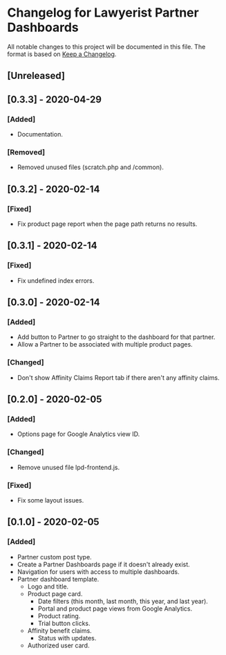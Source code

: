 # Changelog for Lawyerist Partner Dashboards

All notable changes to this project will be documented in this file. The format is based on [Keep a Changelog](https://keepachangelog.com/en/1.0.0/).

## [Unreleased]


## [0.3.3] - 2020-04-29

### [Added]
- Documentation.

### [Removed]
- Removed unused files (scratch.php and /common).


## [0.3.2] - 2020-02-14

### [Fixed]
- Fix product page report when the page path returns no results.


## [0.3.1] - 2020-02-14

### [Fixed]
- Fix undefined index errors.


## [0.3.0] - 2020-02-14

### [Added]
- Add button to Partner to go straight to the dashboard for that partner.
- Allow a Partner to be associated with multiple product pages.

### [Changed]
- Don't show Affinity Claims Report tab if there aren't any affinity claims.


## [0.2.0] - 2020-02-05

### [Added]
- Options page for Google Analytics view ID.

### [Changed]
- Remove unused file lpd-frontend.js.

### [Fixed]
- Fix some layout issues.


## [0.1.0] - 2020-02-05

### [Added]
- Partner custom post type.
- Create a Partner Dashboards page if it doesn't already exist.
- Navigation for users with access to multiple dashboards.
- Partner dashboard template.
  - Logo and title.
  - Product page card.
    - Date filters (this month, last month, this year, and last year).
    - Portal and product page views from Google Analytics.
    - Product rating.
    - Trial button clicks.
  - Affinity benefit claims.
    - Status with updates.
  - Authorized user card.
